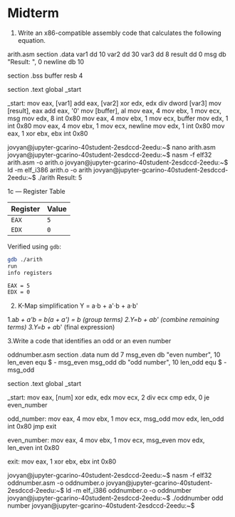 # Midterm

1.  Write an x86-compatible assembly code that calculates the
following equation.

arith.asm
section .data
var1 dd 10
var2 dd 30
var3 dd 8
result dd 0
msg db  "Result: ", 0
newline db 10

section .bss
buffer resb 4

section .text
global _start

_start:
mov eax, [var1]
add eax, [var2]
xor edx, edx
div dword [var3]
mov [result], eax
add eax, '0'
mov [buffer], al
mov eax, 4
mov ebx, 1
mov ecx, msg
mov edx, 8
int 0x80
mov eax, 4
mov ebx, 1
mov ecx, buffer
mov edx, 1
int 0x80
mov eax, 4
mov ebx, 1
mov ecx, newline
mov edx, 1
int 0x80
mov eax, 1
xor ebx, ebx
int 0x80


jovyan@jupyter-gcarino-40student-2esdccd-2eedu:~$ nano arith.asm
jovyan@jupyter-gcarino-40student-2esdccd-2eedu:~$ nasm -f elf32 arith.asm -o arith.o
jovyan@jupyter-gcarino-40student-2esdccd-2eedu:~$ ld -m elf_i386 arith.o -o arith
jovyan@jupyter-gcarino-40student-2esdccd-2eedu:~$ ./arith
Result: 5

1c — Register Table

| Register |  Value |
|----------|--------|
| `EAX`    |  `5`   |
| `EDX`    |  `0`   |

Verified using `gdb`:
```bash
gdb ./arith
run
info registers

EAX = 5
EDX = 0
```

2. K-Map simplification
Y = a·b + a'·b + a·b'

1.a*b + a'*b = b(a + a') = b (group terms)
2.Y=b + a*b' (combine remaining terms)
3.Y=b + a*b' (final expression)

3.Write a code that identifies an odd or an even number

oddnumber.asm
section .data
    num dd 7
    msg_even db "even number", 10
    len_even equ $ - msg_even
    msg_odd db "odd number", 10
    len_odd equ $ - msg_odd

section .text
    global _start

_start:
    mov eax, [num]
    xor edx, edx
    mov ecx, 2
    div ecx
    cmp edx, 0
    je even_number

odd_number:
    mov eax, 4
    mov ebx, 1
    mov ecx, msg_odd
    mov edx, len_odd
    int 0x80
    jmp exit

even_number:
    mov eax, 4
    mov ebx, 1
    mov ecx, msg_even
    mov edx, len_even
    int 0x80

exit:
    mov eax, 1
    xor ebx, ebx
    int 0x80


jovyan@jupyter-gcarino-40student-2esdccd-2eedu:~$ nasm -f elf32 oddnumber.asm -o oddnumber.o
jovyan@jupyter-gcarino-40student-2esdccd-2eedu:~$ ld -m elf_i386 oddnumber.o -o oddnumber
jovyan@jupyter-gcarino-40student-2esdccd-2eedu:~$ ./oddnumber
odd number
jovyan@jupyter-gcarino-40student-2esdccd-2eedu:~$ 

